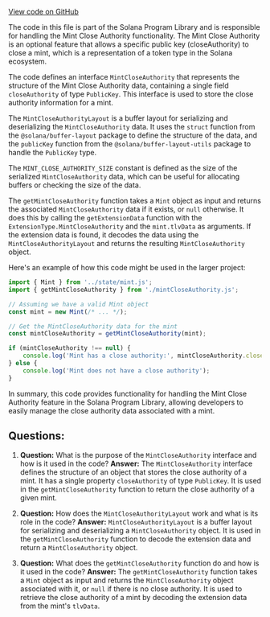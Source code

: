 [View code on GitHub](https://github.com/solana-labs/solana-program-library/token/js/src/extensions/mintCloseAuthority.ts)

The code in this file is part of the Solana Program Library and is responsible for handling the Mint Close Authority functionality. The Mint Close Authority is an optional feature that allows a specific public key (closeAuthority) to close a mint, which is a representation of a token type in the Solana ecosystem.

The code defines an interface `MintCloseAuthority` that represents the structure of the Mint Close Authority data, containing a single field `closeAuthority` of type `PublicKey`. This interface is used to store the close authority information for a mint.

The `MintCloseAuthorityLayout` is a buffer layout for serializing and deserializing the `MintCloseAuthority` data. It uses the `struct` function from the `@solana/buffer-layout` package to define the structure of the data, and the `publicKey` function from the `@solana/buffer-layout-utils` package to handle the `PublicKey` type.

The `MINT_CLOSE_AUTHORITY_SIZE` constant is defined as the size of the serialized `MintCloseAuthority` data, which can be useful for allocating buffers or checking the size of the data.

The `getMintCloseAuthority` function takes a `Mint` object as input and returns the associated `MintCloseAuthority` data if it exists, or `null` otherwise. It does this by calling the `getExtensionData` function with the `ExtensionType.MintCloseAuthority` and the `mint.tlvData` as arguments. If the extension data is found, it decodes the data using the `MintCloseAuthorityLayout` and returns the resulting `MintCloseAuthority` object.

Here's an example of how this code might be used in the larger project:

```javascript
import { Mint } from '../state/mint.js';
import { getMintCloseAuthority } from './mintCloseAuthority.js';

// Assuming we have a valid Mint object
const mint = new Mint(/* ... */);

// Get the MintCloseAuthority data for the mint
const mintCloseAuthority = getMintCloseAuthority(mint);

if (mintCloseAuthority !== null) {
    console.log('Mint has a close authority:', mintCloseAuthority.closeAuthority.toString());
} else {
    console.log('Mint does not have a close authority');
}
```

In summary, this code provides functionality for handling the Mint Close Authority feature in the Solana Program Library, allowing developers to easily manage the close authority data associated with a mint.
## Questions: 
 1. **Question:** What is the purpose of the `MintCloseAuthority` interface and how is it used in the code?
   **Answer:** The `MintCloseAuthority` interface defines the structure of an object that stores the close authority of a mint. It has a single property `closeAuthority` of type `PublicKey`. It is used in the `getMintCloseAuthority` function to return the close authority of a given mint.

2. **Question:** How does the `MintCloseAuthorityLayout` work and what is its role in the code?
   **Answer:** `MintCloseAuthorityLayout` is a buffer layout for serializing and deserializing a `MintCloseAuthority` object. It is used in the `getMintCloseAuthority` function to decode the extension data and return a `MintCloseAuthority` object.

3. **Question:** What does the `getMintCloseAuthority` function do and how is it used in the code?
   **Answer:** The `getMintCloseAuthority` function takes a `Mint` object as input and returns the `MintCloseAuthority` object associated with it, or `null` if there is no close authority. It is used to retrieve the close authority of a mint by decoding the extension data from the mint's `tlvData`.